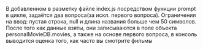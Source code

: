 В добавленном в разметку файле index.js посредством функции prompt в цикле,
 задаётся два вопроса(за искл. первого вопроса). 
 Ограничения на ввод: пустая строка, null и длина названия больше чем 50 символов. После того как данные взяты, они записываются в поле объекта personalMovieDB.movies, а также на основе первого вопроса, 
в консоль выводится оценка того, как часто вы смотрите фильмы
